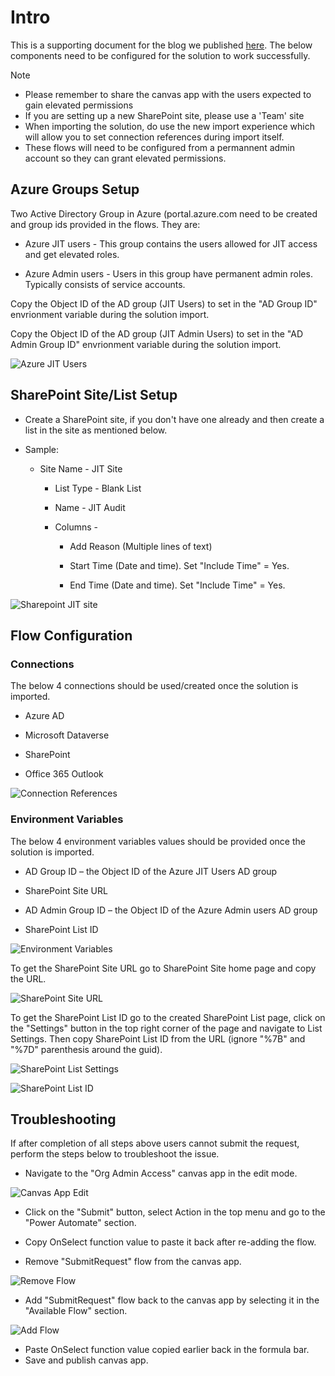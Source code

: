 # Intro

This is a supporting document for the blog we published [here](https://powerapps.microsoft.com/). The below components need to be configured for the solution to work successfully.

Note

- Please remember to share the canvas app with the users expected to gain elevated permissions
- If you are setting up a new SharePoint site, please use a 'Team' site
- When importing the solution, do use the new import experience which will allow you to set connection references during import itself.
- These flows will need to be configured from a permannent admin account so they can grant elevated permissions.

## Azure Groups Setup

Two Active Directory Group in Azure (portal.azure.com need to be created and group ids provided in the flows. They are:

- Azure JIT users - This group contains the users allowed for JIT access and get elevated roles.

- Azure Admin users - Users in this group have permanent admin roles.
    Typically consists of service accounts.

Copy the Object ID of the AD group (JIT Users) to set in the "AD Group ID" envrionment variable during the solution import.

Copy the Object ID of the AD group (JIT Admin Users) to set in the "AD Admin Group ID" envrionment variable during the solution import.

![Azure JIT Users](media/AzureJITUsers.png)

## SharePoint Site/List Setup

- Create a SharePoint site, if you don't have one already and then
    create a list in the site as mentioned below.

- Sample:

  - Site Name - JIT Site

    - List Type - Blank List

    - Name - JIT Audit

    - Columns -

      - Add Reason (Multiple lines of text)

      - Start Time (Date and time). Set "Include Time" = Yes.

      - End Time (Date and time). Set "Include Time" = Yes.

![Sharepoint JIT site](media/JITSite.png)

## Flow Configuration

### Connections

The below 4 connections should be used/created once the solution is
imported.

- Azure AD

- Microsoft Dataverse

- SharePoint

- Office 365 Outlook

![Connection References](media/ConnectionReferences.png)

### Environment Variables

The below 4 environment variables values should be provided once the solution is imported.

- AD Group ID – the Object ID of the Azure JIT Users AD group

- SharePoint Site URL

- AD Admin Group ID – the Object ID of the Azure Admin users AD group

- SharePoint List ID

![Environment Variables](media/EnvironmentVariables.png)

To get the SharePoint Site URL go to SharePoint Site home page and copy the URL.

![SharePoint Site URL](media/SharePointSiteURL.png)

To get the SharePoint List ID go to the created SharePoint List page, click on the "Settings" button in the top right corner of the page and navigate to List Settings. Then copy SharePoint List ID from the URL (ignore "%7B" and "%7D" parenthesis around the guid).

![SharePoint List Settings](media/SharePointListSettings.png)

![SharePoint List ID](media/SharePointListID.png)

## Troubleshooting

If after completion of all steps above users cannot submit the request, perform the steps below to troubleshoot the issue.

- Navigate to the "Org Admin Access" canvas app in the edit mode.

![Canvas App Edit](media/CanvasAppEdit.png)

- Click on the "Submit" button, select Action in the top menu and go to the "Power Automate" section.
- Copy OnSelect function value to paste it back after re-adding the flow.

- Remove "SubmitRequest" flow from the canvas app.

![Remove Flow](media/RemoveFlow.png)

- Add "SubmitRequest" flow back to the canvas app by selecting it in the "Available Flow" section.

![Add Flow](media/AddFlow.png)

- Paste OnSelect function value copied earlier back in the formula bar.
- Save and publish canvas app.
